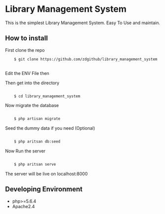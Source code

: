 # Library Management System

This is the simplest Library Management System. Easy To Use and maintain. 

## How to install 

First clone the repo

```zsh
	$ git clone https://github.com/zdgithub/library_management_system
	
```

Edit the ENV File then

Then get into the directory 

```zsh

	$ cd library_management_system

```

Now migrate the database 

```zsh

	$ php artisan migrate

```

Seed the dummy data if you need (Optional)

```zsh

	$ php aritsan db:seed

```

Now Run the server


```zsh

	$ php aritsan serve

```

The server will be live on localhost:8000

## Developing Environment
- php>=5.6.4
- Apache2.4